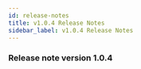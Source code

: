 ```yaml
---
id: release-notes
title: v1.0.4 Release Notes
sidebar_label: v1.0.4 Release Notes
---
```


### Release note version 1.0.4
